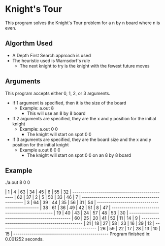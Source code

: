 # Knight's Tour

This program solves the Knight's Tour problem for a n by n board where n is even.

## Algorthm Used

* A Depth First Search approach is used
* The heuristic used is Warnsdorf's rule
  * The next knight to try is the knight with the fewest future moves

## Arguments

This program accepts either 0, 1, 2, or 3 arguments.

* If 1 argument is specified, then it is the size of the board
  * Example: a.out 8
    * This will use an 8 by 8 board
* If 2 arguments are specified, they are the x and y position for the initial knight
  * Example: a.out 0 0
    * The knight will start on spot 0 0
* If 3 arguments are specified, they are the board size and the x and y position for the initial knight
  * Example a.out 8 0 0
    * The knight will start on spot 0 0 on an 8 by 8 board

## Example

./a.out 8 0 0

|   1 |   4 |  63 |  34 |  45 |   6 |  55 |  32 | 
\-\-\-\-\-\-\-\-\-\-\-\-\-\-\-\-\-\-\-\-\-\-\-\-\-\-\-\-\-\-\-\-\-\-\-\-\-\-\-\-\-\-\-\-\-\-\-\-
|  62 |  37 |   2 |   5 |  50 |  33 |  46 |   7 | 
\-\-\-\-\-\-\-\-\-\-\-\-\-\-\-\-\-\-\-\-\-\-\-\-\-\-\-\-\-\-\-\-\-\-\-\-\-\-\-\-\-\-\-\-\-\-\-\-
|   3 |  64 |  39 |  44 |  35 |  56 |  31 |  54 | 
\-\-\-\-\-\-\-\-\-\-\-\-\-\-\-\-\-\-\-\-\-\-\-\-\-\-\-\-\-\-\-\-\-\-\-\-\-\-\-\-\-\-\-\-\-\-\-\-
|  38 |  61 |  36 |  49 |  42 |  51 |   8 |  47 | 
\-\-\-\-\-\-\-\-\-\-\-\-\-\-\-\-\-\-\-\-\-\-\-\-\-\-\-\-\-\-\-\-\-\-\-\-\-\-\-\-\-\-\-\-\-\-\-\-
|  19 |  40 |  43 |  24 |  57 |  48 |  53 |  30 | 
\-\-\-\-\-\-\-\-\-\-\-\-\-\-\-\-\-\-\-\-\-\-\-\-\-\-\-\-\-\-\-\-\-\-\-\-\-\-\-\-\-\-\-\-\-\-\-\-
|  60 |  25 |  20 |  41 |  52 |  11 |  14 |   9 | 
\-\-\-\-\-\-\-\-\-\-\-\-\-\-\-\-\-\-\-\-\-\-\-\-\-\-\-\-\-\-\-\-\-\-\-\-\-\-\-\-\-\-\-\-\-\-\-\-
|  21 |  18 |  27 |  58 |  23 |  16 |  29 |  12 | 
\-\-\-\-\-\-\-\-\-\-\-\-\-\-\-\-\-\-\-\-\-\-\-\-\-\-\-\-\-\-\-\-\-\-\-\-\-\-\-\-\-\-\-\-\-\-\-\-
|  26 |  59 |  22 |  17 |  28 |  13 |  10 |  15 | 
\-\-\-\-\-\-\-\-\-\-\-\-\-\-\-\-\-\-\-\-\-\-\-\-\-\-\-\-\-\-\-\-\-\-\-\-\-\-\-\-\-\-\-\-\-\-\-\-
Program finished in: 0.001252 seconds.